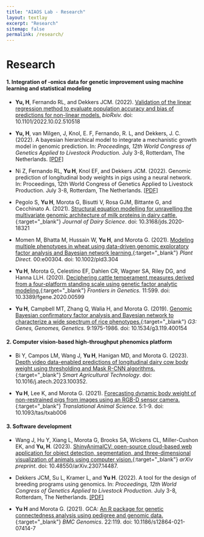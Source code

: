```yaml
---
title: "AIAOS Lab - Research"
layout: textlay
excerpt: "Research"
sitemap: false
permalink: /research/
---
```


# Research

#### **1. Integration of -omics data for genetic improvement using machine learning and statistical modeling**
- **Yu, H**, Fernando RL, and Dekkers JCM. (2022). [Validation of the linear regression method to evaluate population accuracy and bias of predictions for non-linear models.](https://www.biorxiv.org/content/10.1101/2022.10.02.510518v1) _bioRxiv._ doi: 10.1101/2022.10.02.510518

- **Yu, H**, van Milgen, J, Knol, E. F, Fernando, R. L, and Dekkers, J. C. (2022). A bayesian hierarchical model to integrate a mechanistic growth model in genomic prediction. In: _Proceedings, 12th World Congress of Genetics Applied to Livestock Production._ July 3-8, Rotterdam, The Netherlands. [[PDF]](https://www.wageningenacademic.com/pb-assets/wagen/WCGALP2022/13_013.pdf)

- Ni Z, Fernando RL, **Yu H**, Knol EF, and Dekkers JCM. (2022). Genomic prediction of longitudinal body weights in pigs using a neural network. In: Proceedings, 12th World Congress of Genetics Applied to Livestock Production. July 3-8, Rotterdam, The Netherlands. [[PDF]](https://www.wageningenacademic.com/pb-assets/wagen/WCGALP2022/60_013.pdf)

- Pegolo S, **Yu H**, Morota G, Bisutti V, Rosa GJM, Bittante G, and Cecchinato A. (2021). [Structural equation modelling for unravelling the multivariate genomic architecture of milk proteins in dairy cattle.](https://doi.org/10.3168/jds.2020-18321){:target="_blank"} _Journal of Dairy Science_. doi: 10.3168/jds.2020-18321

- Momen M, Bhatta M, Hussain W, **Yu H**, and Morota G. (2021). [Modeling multiple phenotypes in wheat using data-driven genomic exploratory factor analysis and Bayesian network learning.](https://onlinelibrary.wiley.com/doi/10.1002/pld3.304){:target="_blank"} _Plant Direct._ 00:e00304. doi: 10.1002/pld3.304

- **Yu H**, Morota G, Celestino EF, Dahlen CR, Wagner SA, Riley DG, and Hanna LLH. (2020). [Deciphering cattle temperament measures derived from a four-platform standing scale using genetic factor analytic modeling.](https://doi.org/10.3389/fgene.2020.00599){:target="_blank"} _Frontiers in Genetics._ 11:599. doi: 10.3389/fgene.2020.00599

- **Yu H**, Campbell MT, Zhang Q, Walia H, and Morota G. (2019). [Genomic Bayesian confirmatory factor analysis and Bayesian network to characterize a wide spectrum of rice phenotypes.](https://doi.org/10.1534/g3.119.400154){:target="_blank"} _G3: Genes, Genomes, Genetics._ 9:1975-1986. doi: 10.1534/g3.119.400154

#### **2. Computer vision-based high-throughput phenomics platform**
- Bi Y, Campos LM, Wang J, **Yu H**, Hanigan MD, and Morota G. (2023). [Depth video data-enabled predictions of longitudinal dairy cow body weight using thresholding and Mask R-CNN algorithms.](https://doi.org/10.1016/j.atech.2023.100352){:target="_blank"} _Smart Agricultural Technology_. doi: 10.1016/j.atech.2023.100352.

- **Yu H**, Lee K, and Morota G. (2021). [Forecasting dynamic body weight of non-restrained pigs from images using an RGB-D sensor camera.](https://academic.oup.com/tas/advance-article/doi/10.1093/tas/txab006/6102880){:target="_blank"} _Translational Animal Science_. 5:1-9. doi: 10.1093/tas/txab006

#### **3. Software development**
- Wang J, Hu Y, Xiang L, Morota G, Brooks SA, Wickens CL, Miller-Cushon EK, and **Yu, H**. (2023). [ShinyAnimalCV: open-source cloud-based web application for object detection, segmentation, and three-dimensional visualization of animals using computer vision.](https://arxiv.org/abs/2307.14487){:target="_blank"} _arXiv preprint_. doi: 10.48550/arXiv.2307.14487.

- Dekkers JCM, Su L, Kramer L, and **Yu H**. (2022). A tool for the design of breeding programs using genomics. In: _Proceedings, 12th World Congress of Genetics Applied to Livestock Production._ July 3-8, Rotterdam, The Netherlands. [[PDF]](https://www.wageningenacademic.com/pb-assets/wagen/WCGALP2022/45_006.pdf)

- **Yu H** and Morota G. (2021). GCA: [An R package for genetic connectedness analysis using pedigree and genomic data.](https://bmcgenomics.biomedcentral.com/articles/10.1186/s12864-021-07414-7){:target="_blank"} _BMC Genomics_. 22:119. doi: 10.1186/s12864-021-07414-7

